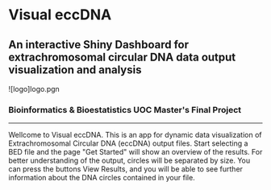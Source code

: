 # Visual eccDNA 
##  An interactive Shiny Dashboard for extrachromosomal circular DNA data output visualization and analysis
![logo]logo.pgn

### Bioinformatics & Bioestatistics UOC Master's Final Project 
------------

Wellcome to Visual eccDNA. This is an app for dynamic data visualization of Extrachromosomal Circular DNA (eccDNA) output files. Start selecting a BED file and the page "Get Started" will show an overview of the results. For better understanding of the output, circles will be separated by size. You can press the buttons View Results, and you will be able to see further information about the DNA circles contained in your file.
